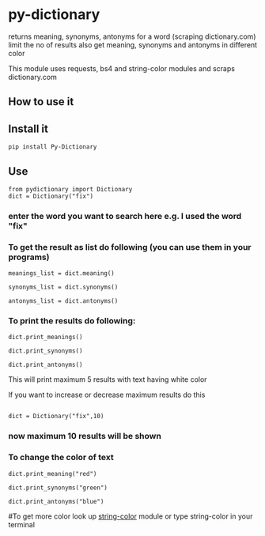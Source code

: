# py-dictionary
returns meaning, synonyms, antonyms for a word (scraping dictionary.com)
limit the no of results
also get meaning, synonyms and antonyms in different color

This module uses requests, bs4 and string-color modules
and scraps dictionary.com


## How to use it

## Install it
```shell
pip install Py-Dictionary
```

## Use
```shell
from pydictionary import Dictionary
dict = Dictionary("fix")
```

### enter the word you want to search here e.g. I used the word "fix"


### To get the result as list do following (you can use them in your programs)
```shell
meanings_list = dict.meaning()

synonyms_list = dict.synonyms()

antonyms_list = dict.antonyms()
```
### To print the results do following: 
```shell
dict.print_meanings()

dict.print_synonyms()

dict.print_antonyms()
```

This will print maximum 5 results with text having white color

If you want to increase  or decrease maximum results do this

```shell

dict = Dictionary("fix",10)
```

### now maximum 10 results will be shown

### To change the color of text
```shell
dict.print_meaning("red")

dict.print_synonyms("green")

dict.print_antonyms("blue")
```

#To get more color look up [string-color](https://pypi.org/project/string-color/) module
or type string-color in your terminal

